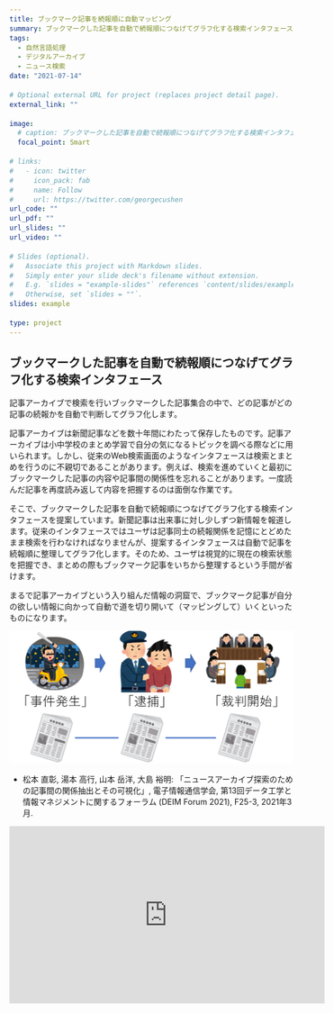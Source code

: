 ```yaml
---
title: ブックマーク記事を続報順に自動マッピング
summary: ブックマークした記事を自動で続報順につなげてグラフ化する検索インタフェース
tags:
  - 自然言語処理
  - デジタルアーカイブ
  - ニュース検索
date: "2021-07-14"

# Optional external URL for project (replaces project detail page).
external_link: ""

image:
  # caption: ブックマークした記事を自動で続報順につなげてグラフ化する検索インタフェース
  focal_point: Smart

# links:
#   - icon: twitter
#     icon_pack: fab
#     name: Follow
#     url: https://twitter.com/georgecushen
url_code: ""
url_pdf: ""
url_slides: ""
url_video: ""

# Slides (optional).
#   Associate this project with Markdown slides.
#   Simply enter your slide deck's filename without extension.
#   E.g. `slides = "example-slides"` references `content/slides/example-slides.md`.
#   Otherwise, set `slides = ""`.
slides: example

type: project
---
```

## ブックマークした記事を自動で続報順につなげてグラフ化する検索インタフェース

<!-- 文で研究紹介 -->
記事アーカイブで検索を行いブックマークした記事集合の中で、どの記事がどの記事の続報かを自動で判断してグラフ化します。

<!-- コレ使ったらね！こんなことが嬉しいよ！ -->
記事アーカイブは新聞記事などを数十年間にわたって保存したものです。記事アーカイブは小中学校のまとめ学習で自分の気になるトピックを調べる際などに用いられます。しかし、従来のWeb検索画面のようなインタフェースは検索とまとめを行うのに不親切であることがあります。例えば、検索を進めていくと最初にブックマークした記事の内容や記事間の関係性を忘れることがあります。一度読んだ記事を再度読み返して内容を把握するのは面倒な作業です。

そこで、ブックマークした記事を自動で続報順につなげてグラフ化する検索インタフェースを提案しています。新聞記事は出来事に対し少しずつ新情報を報道します。従来のインタフェースではユーザは記事同士の続報関係を記憶にとどめたまま検索を行わなければなりませんが、提案するインタフェースは自動で記事を続報順に整理してグラフ化します。そのため、ユーザは視覚的に現在の検索状態を把握でき、まとめの際もブックマーク記事をいちから整理するという手間が省けます。

まるで記事アーカイブという入り組んだ情報の洞窟で、ブックマーク記事が自分の欲しい情報に向かって自動で道を切り開いて（マッピングして）いくといったものになります。

![](img2.png)

+ 松本 直彰, 湯本 高行, 山本 岳洋, 大島 裕明: 「ニュースアーカイブ探索のための記事間の関係抽出とその可視化」, 電子情報通信学会, 第13回データ工学と情報マネジメントに関するフォーラム (DEIM Forum 2021), F25-3, 2021年3月.

<iframe width="560" height="315" src="https://www.youtube.com/embed/cve4ufy9TRc" title="YouTube video player" frameborder="0" allow="accelerometer; autoplay; clipboard-write; encrypted-media; gyroscope; picture-in-picture" allowfullscreen></iframe>